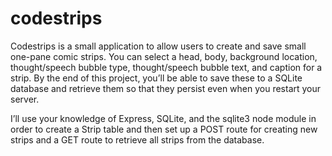 # codestrips
Codestrips is a small application to allow users to create and save small one-pane comic strips.
You can select a head, body, background location, thought/speech bubble type, thought/speech bubble text, and caption for a strip. By the end of this project, you’ll be able to save these to a SQLite database and retrieve them so that they persist even when you restart your server.

I’ll use your knowledge of Express, SQLite, and the sqlite3 node module in order to create a Strip table and then set up a POST route for creating new strips and a GET route to retrieve all strips from the database.
